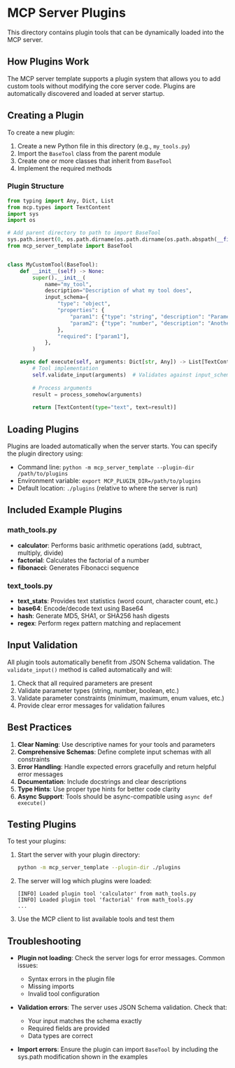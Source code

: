 # MCP Server Plugins

This directory contains plugin tools that can be dynamically loaded into the MCP server.

## How Plugins Work

The MCP server template supports a plugin system that allows you to add custom tools without modifying the core server code. Plugins are automatically discovered and loaded at server startup.

## Creating a Plugin

To create a new plugin:

1. Create a new Python file in this directory (e.g., `my_tools.py`)
2. Import the `BaseTool` class from the parent module
3. Create one or more classes that inherit from `BaseTool`
4. Implement the required methods

### Plugin Structure

```python
from typing import Any, Dict, List
from mcp.types import TextContent
import sys
import os

# Add parent directory to path to import BaseTool
sys.path.insert(0, os.path.dirname(os.path.dirname(os.path.abspath(__file__))))
from mcp_server_template import BaseTool


class MyCustomTool(BaseTool):
    def __init__(self) -> None:
        super().__init__(
            name="my_tool",
            description="Description of what my tool does",
            input_schema={
                "type": "object",
                "properties": {
                    "param1": {"type": "string", "description": "Parameter description"},
                    "param2": {"type": "number", "description": "Another parameter"},
                },
                "required": ["param1"],
            },
        )

    async def execute(self, arguments: Dict[str, Any]) -> List[TextContent]:
        # Tool implementation
        self.validate_input(arguments)  # Validates against input_schema
        
        # Process arguments
        result = process_somehow(arguments)
        
        return [TextContent(type="text", text=result)]
```

## Loading Plugins

Plugins are loaded automatically when the server starts. You can specify the plugin directory using:

- Command line: `python -m mcp_server_template --plugin-dir /path/to/plugins`
- Environment variable: `export MCP_PLUGIN_DIR=/path/to/plugins`
- Default location: `./plugins` (relative to where the server is run)

## Included Example Plugins

### math_tools.py
- **calculator**: Performs basic arithmetic operations (add, subtract, multiply, divide)
- **factorial**: Calculates the factorial of a number
- **fibonacci**: Generates Fibonacci sequence

### text_tools.py
- **text_stats**: Provides text statistics (word count, character count, etc.)
- **base64**: Encode/decode text using Base64
- **hash**: Generate MD5, SHA1, or SHA256 hash digests
- **regex**: Perform regex pattern matching and replacement

## Input Validation

All plugin tools automatically benefit from JSON Schema validation. The `validate_input()` method is called automatically and will:

1. Check that all required parameters are present
2. Validate parameter types (string, number, boolean, etc.)
3. Validate parameter constraints (minimum, maximum, enum values, etc.)
4. Provide clear error messages for validation failures

## Best Practices

1. **Clear Naming**: Use descriptive names for your tools and parameters
2. **Comprehensive Schemas**: Define complete input schemas with all constraints
3. **Error Handling**: Handle expected errors gracefully and return helpful error messages
4. **Documentation**: Include docstrings and clear descriptions
5. **Type Hints**: Use proper type hints for better code clarity
6. **Async Support**: Tools should be async-compatible using `async def execute()`

## Testing Plugins

To test your plugins:

1. Start the server with your plugin directory:
   ```bash
   python -m mcp_server_template --plugin-dir ./plugins
   ```

2. The server will log which plugins were loaded:
   ```
   [INFO] Loaded plugin tool 'calculator' from math_tools.py
   [INFO] Loaded plugin tool 'factorial' from math_tools.py
   ...
   ```

3. Use the MCP client to list available tools and test them

## Troubleshooting

- **Plugin not loading**: Check the server logs for error messages. Common issues:
  - Syntax errors in the plugin file
  - Missing imports
  - Invalid tool configuration
  
- **Validation errors**: The server uses JSON Schema validation. Check that:
  - Your input matches the schema exactly
  - Required fields are provided
  - Data types are correct

- **Import errors**: Ensure the plugin can import `BaseTool` by including the sys.path modification shown in the examples